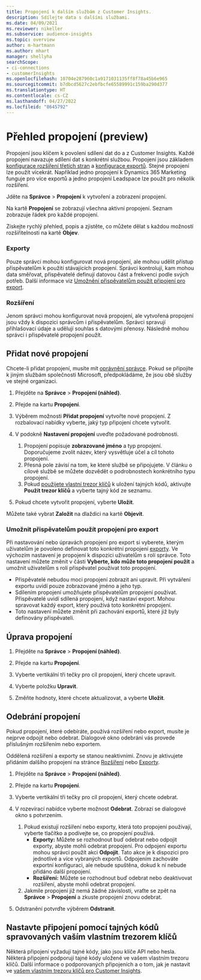```yaml
---
title: Propojení k dalším službám z Customer Insights.
description: Sdílejte data s dalšími službami.
ms.date: 04/09/2021
ms.reviewer: nikeller
ms.subservice: audience-insights
ms.topic: overview
author: m-hartmann
ms.author: mhart
manager: shellyha
searchScope:
- ci-connections
- customerInsights
ms.openlocfilehash: 10704e287960c1a9171031135ff8f78a45b6e965
ms.sourcegitcommit: b7dbcd5627c2ebfbcfe65589991c159ba290d377
ms.translationtype: HT
ms.contentlocale: cs-CZ
ms.lasthandoff: 04/27/2022
ms.locfileid: "8645792"
---
```

# <a name="connections-preview-overview"></a>Přehled propojení (preview)

Propojení jsou klíčem k povolení sdílení dat do a z Customer Insights. Každé propojení navazuje sdílení dat s konkrétní službou. Propojení jsou základem [konfigurace rozšíření třetích stran](enrichment-hub.md) a [konfigurace exportů](export-destinations.md). Stejné propojení lze použít vícekrát. Například jedno propojení k Dynamics 365 Marketing funguje pro více exportů a jedno propojení Leadspace lze použít pro několik rozšíření.

Jděte na **Správce** > **Propojení** k vytvoření a zobrazení propojení.

Na kartě **Propojení** se zobrazují všechna aktivní propojení. Seznam zobrazuje řádek pro každé propojení. 

Získejte rychlý přehled, popis a zjistěte, co můžete dělat s každou možností rozšiřitelnosti na kartě **Objev**.

### <a name="exports"></a>Exporty

Pouze správci mohou konfigurovat nová propojení, ale mohou udělit přístup přispěvatelům k použití stávajících propojení. Správci kontrolují, kam mohou data směřovat, přispěvatelé definují datovou část a frekvenci podle svých potřeb. Další informace viz [Umožnění přispěvatelům použít připojení pro export](#allow-contributors-to-use-a-connection-for-exports).

### <a name="enrichments"></a>Rozšíření

Jenom správci mohou konfigurovat nová propojení, ale vytvořená propojení jsou vždy k dispozici správcům i přispěvatelům. Správci spravují přihlašovací údaje a udělují souhlas s datovými přenosy. Následně mohou správci i přispěvatelé propojení použít.

## <a name="add-a-new-connection"></a>Přidat nové propojení

Chcete-li přidat propojení, musíte mít [oprávnění správce](permissions.md). Pokud se připojíte k jiným službám společnosti Microsoft, předpokládáme, že jsou obě služby ve stejné organizaci.

1. Přejděte na **Správce** > **Propojení (náhled)**.

1. Přejde na kartu **Propojení**.

1. Výběrem možnosti **Přidat propojení** vytvořte nové propojení. Z rozbalovací nabídky vyberte, jaký typ připojení chcete vytvořit.

1. V podokně **Nastavení propojení** uveďte požadované podrobnosti. 
   1. Propojení popisuje **zobrazované jméno** a typ propojení. Doporučujeme zvolit název, který vysvětluje účel a cíl tohoto propojení.
   1. Přesná pole závisí na tom, ke které službě se připojujete. V článku o cílové službě se můžete dozvědět o podrobnostech konkrétního typu propojení.
   1. Pokud [použijete vlastní trezor klíčů](use-azure-key-vault.md) k uložení tajných kódů, aktivujte **Použít trezor klíčů** a vyberte tajný kód ze seznamu.

1. Pokud chcete vytvořit propojení, vyberte **Uložit**.

Můžete také vybrat **Založit** na dlaždici na kartě **Objevit**.

### <a name="allow-contributors-to-use-a-connection-for-exports"></a>Umožnit přispěvatelům použít propojení pro export

Při nastavování nebo úpravách propojení pro export si vyberete, kterým uživatelům je povoleno definovat toto konkrétní propojení [exporty](export-destinations.md). Ve výchozím nastavení je propojení k dispozici uživatelům s rolí správce. Toto nastavení můžete změnit v části **Vyberte, kdo může toto propojení použít** a umožnit uživatelům s rolí přispěvatel používat toto propojení.

- Přispěvatelé nebudou moci propojení zobrazit ani upravit. Při vytváření exportu uvidí pouze zobrazované jméno a jeho typ.
- Sdílením propojení umožňujete přispěvatelům propojení používat. Přispěvatelé uvidí sdílená propojení, když nastaví export. Mohou spravovat každý export, který používá toto konkrétní propojení.
- Toto nastavení můžete změnit při zachování exportů, které již byly definovány přispěvateli.

## <a name="edit-a-connection"></a>Úprava propojení

1. Přejděte na **Správce** > **Propojení (náhled)**.

1. Přejde na kartu **Propojení**.

1. Vyberte vertikální tři tečky pro cíl propojení, který chcete upravit.

1. Vyberte položku **Upravit**.

1. Změňte hodnoty, které chcete aktualizovat, a vyberte **Uložit**.

## <a name="remove-a-connection"></a>Odebrání propojení

Pokud propojení, které odebíráte, používá rozšíření nebo export, musíte je nejprve odpojit nebo odebrat. Dialogové okno odebrání vás provede příslušným rozšířením nebo exportem. 

Oddělená rozšíření a exporty se stanou neaktivními. Znovu je aktivujete přidáním dalšího propojení na stránce [Rozšíření](enrichment-hub.md) nebo [Exporty](export-destinations.md).

1. Přejděte na **Správce** > **Propojení (náhled)**.

1. Přejde na kartu **Propojení**.

1. Vyberte vertikální tři tečky pro cíl propojení, který chcete odebrat.

1. V rozevírací nabídce vyberte možnost **Odebrat**. Zobrazí se dialogové okno s potvrzením.

   1. Pokud existují rozšíření nebo exporty, která toto propojení používají, vyberte tlačítko a podívejte se, co propojení používá.
      - **Exporty:** Můžete se rozhodnout buď odebrat nebo odpojit exporty, abyste mohli odebrat propojení. Pro odpojení exportu mohou správci použít akci **Odpojit**. Tato akce je k dispozici pro jednotlivé a více vybraných exportů. Odpojením zachováte exportní konfiguraci, ale nebude spuštěna, dokud k ní nebude přidáno další propojení.
      - **Rozšíření:** Můžete se rozhodnout buď odebrat nebo deaktivovat rozšíření, abyste mohli odebrat propojení. 
   1. Jakmile propojení již nemá žádné závislosti, vraťte se zpět na **Správce** > **Propojení** a zkuste propojení znovu odebrat.

1. Odstranění potvrďte výběrem **Odstranit**.

## <a name="set-up-connections-with-secrets-managed-by-your-own-key-vault"></a>Nastavte připojení pomocí tajných kódů spravovaných vaším vlastním trezorem klíčů

Některá připojení vyžadují tajné kódy, jako jsou klíče API nebo hesla. Některá připojení podporují tajné kódy uložené ve vašem vlastním trezoru klíčů. Další informace o podporovaných připojeních a o tom, jak je nastavit ve [vašem vlastním trezoru klíčů pro Customer Insights](use-azure-key-vault.md).
